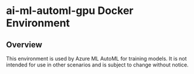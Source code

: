 # ai-ml-automl-gpu Docker Environment

## Overview
This environment is used by Azure ML AutoML for training models.
It is not intended for use in other scenarios and is subject to change without notice.
